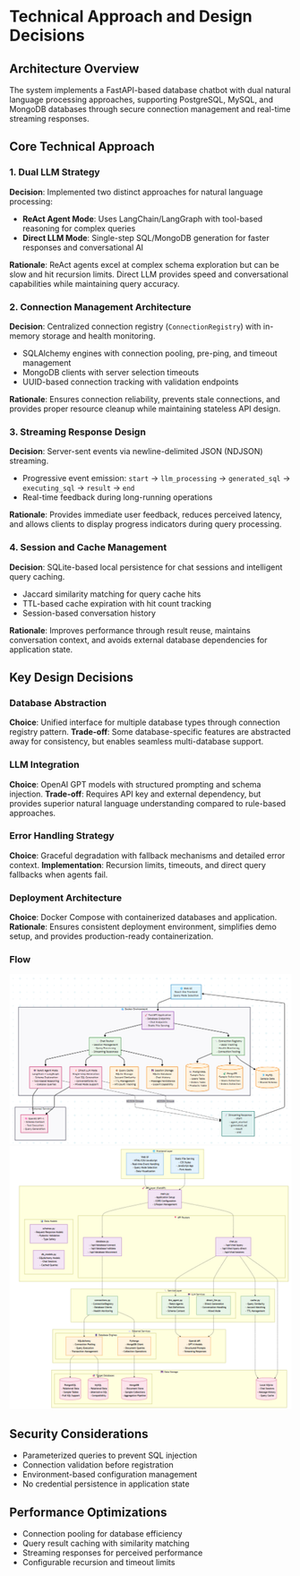# Technical Approach and Design Decisions

## Architecture Overview

The system implements a FastAPI-based database chatbot with dual natural language processing approaches, supporting PostgreSQL, MySQL, and MongoDB databases through secure connection management and real-time streaming responses.

## Core Technical Approach

### 1. Dual LLM Strategy
**Decision**: Implemented two distinct approaches for natural language processing:
- **ReAct Agent Mode**: Uses LangChain/LangGraph with tool-based reasoning for complex queries
- **Direct LLM Mode**: Single-step SQL/MongoDB generation for faster responses and conversational AI

**Rationale**: ReAct agents excel at complex schema exploration but can be slow and hit recursion limits. Direct LLM provides speed and conversational capabilities while maintaining query accuracy.

### 2. Connection Management Architecture
**Decision**: Centralized connection registry (`ConnectionRegistry`) with in-memory storage and health monitoring.
- SQLAlchemy engines with connection pooling, pre-ping, and timeout management
- MongoDB clients with server selection timeouts
- UUID-based connection tracking with validation endpoints

**Rationale**: Ensures connection reliability, prevents stale connections, and provides proper resource cleanup while maintaining stateless API design.

### 3. Streaming Response Design
**Decision**: Server-sent events via newline-delimited JSON (NDJSON) streaming.
- Progressive event emission: `start` → `llm_processing` → `generated_sql` → `executing_sql` → `result` → `end`
- Real-time feedback during long-running operations

**Rationale**: Provides immediate user feedback, reduces perceived latency, and allows clients to display progress indicators during query processing.

### 4. Session and Cache Management
**Decision**: SQLite-based local persistence for chat sessions and intelligent query caching.
- Jaccard similarity matching for query cache hits
- TTL-based cache expiration with hit count tracking
- Session-based conversation history

**Rationale**: Improves performance through result reuse, maintains conversation context, and avoids external database dependencies for application state.

## Key Design Decisions

### Database Abstraction
**Choice**: Unified interface for multiple database types through connection registry pattern.
**Trade-off**: Some database-specific features are abstracted away for consistency, but enables seamless multi-database support.

### LLM Integration
**Choice**: OpenAI GPT models with structured prompting and schema injection.
**Trade-off**: Requires API key and external dependency, but provides superior natural language understanding compared to rule-based approaches.

### Error Handling Strategy
**Choice**: Graceful degradation with fallback mechanisms and detailed error context.
**Implementation**: Recursion limits, timeouts, and direct query fallbacks when agents fail.

### Deployment Architecture
**Choice**: Docker Compose with containerized databases and application.
**Rationale**: Ensures consistent deployment environment, simplifies demo setup, and provides production-ready containerization.

### Flow
![Alt text](./data/images/arc1.png)
![Alt text](./data/images/arc2.png)


## Security Considerations

- Parameterized queries to prevent SQL injection
- Connection validation before registration
- Environment-based configuration management
- No credential persistence in application state

## Performance Optimizations

- Connection pooling for database efficiency
- Query result caching with similarity matching
- Streaming responses for perceived performance
- Configurable recursion and timeout limits
